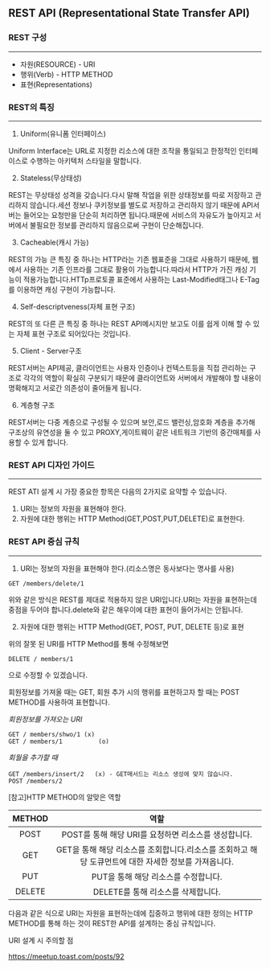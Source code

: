 ## REST API (Representational State Transfer API)

### REST 구성

----

- 자원(RESOURCE) - URI
- 행위(Verb) - HTTP METHOD
- 표현(Representations)

### REST의 특징

----

1) Uniform(유니폼 인터페이스)

Uniform Interface는 URL로 지정한 리소스에 대한 조작을 통일되고 한정적인 인터페이스로 수행하는 아키텍처 스타일을 말합니다.

2) Stateless(무상태성)

REST는 무상태성 성격을 갖습니다.다시 말해 작업을 위한 상태정보를 따로 저장하고 관리하지 않습니다.세션 정보나 쿠키정보를 별도로 저장하고 관리하지 않기 때문에 API서버는 들어오는 요청만을 단순히 처리하면 됩니다.때문에 서비스의 자유도가 높아지고 서버에서 불필요한 정보를 관리하지 않음으로써 구현이 단순해집니다.

3) Cacheable(캐시 가능)

REST의 가능 큰 특징 중 하나는 HTTP라는 기존 웹표준을 그대로 사용하기 때문에, 웹에서 사용하는 기존 인프라를 그대로 활용이 가능합니다.따라서 HTTP가 가진 캐싱 기능이 적용가능합니다.HTTp프로토콜 표준에서 사용하는 Last-Modified태그나 E-Tag를 이용하면 캐싱 구현이 가능합니다.

4) Self-descriptveness(자체 표현 구조)

REST의 또 다른 큰 특징 중 하나는 REST API메시지만 보고도 이를 쉽게 이해 할 수 있는 자체 표현 구조로 되어있다는 것입니다.

5) Client - Server구조

REST서버는 API제공, 클라이언트는 사용자 인증이나 컨텍스트등을 직접 관리하는 구조로 각각의 역할이 확실히 구분되기 때문에 클라이언트와 서버에서 개발해야 할 내용이 명확해지고 서로간 의존성이 줄어들게 됩니다.

6) 계층형 구조

REST서버는 다중 계층으로 구성될 수 있으며 보안,로드 밸런싱,암호화 계층을 추가해 구조상의 유연성을 둘 수 있고 PROXY,게이트웨이 같은 네트워크 기반의 중간매체를 사용할 수 있게 합니다.

### REST API 디자인 가이드

----

REST ATI 설계 시 가장 중요한 항목은 다음의 2가지로 요약할 수 있습니다.

1. URI는 정보의 자원을 표현해야 한다.
2. 자원에 대한 행위는 HTTP Method(GET,POST,PUT,DELETE)로 표현한다.

### REST API 중심 규칙

---

1) URI는 정보의 자원을 표현해야 한다.(리소스명은 동사보다는 명사를 사용)

```
GET /members/delete/1
```

위와 같은 방식은 REST를 제대로 적용하지 않은 URI입니다.URI는 자원을 표현하는데 중점을 두어야 합니다.delete와 같은 해우이에 대한 표현이 들어가서는 안됩니다.

2) 자원에 대한 행위는 HTTP Method(GET, POST, PUT, DELETE 등)로 표현

위의 잘못 된 URI를 HTTP Method를 통해 수정해보면

```
DELETE / members/1
```

으로 수정할 수 있겠습니다.

회원정보를 가져올 때는 GET, 회원 추가 시의 행위를 표현하고자 할 때는 POST METHOD를 사용하여 표현합니다.

*회원정보를 가져오는 URI*

```
GET / members/shwo/1 (x)
GET / members/1			 (o)
```

*회월을 추가할 때*

```
GET /members/insert/2	(x) - GET메서드는 리소스 생성에 맞지 않습니다.
POST /members/2
```

[참고]HTTP METHOD의 알맞은 역할

| METHOD |                             역할                             |
| :----: | :----------------------------------------------------------: |
|  POST  |     POST를 통해 해당 URI를 요청하면 리소스를 생성합니다.     |
|  GET   | GET을 통해 해당 리소스를 조회합니다.리소스를 조회하고 해당 도큐먼트에 대한 자세한 정보를 가져옵니다. |
|  PUT   |             PUT을 통해 해당 리소스를 수정합니다.             |
| DELETE |              DELETE를 통해 리소스를 삭제합니다.              |

다음과 같은 식으로 URI는 자원을 표현하는데에 집중하고 행위에 대한 정의는 HTTP METHOD를 통해 하는 것이 REST한 API를 설계하는 중심 규칙입니다.

URI 설계 시 주의할 점

https://meetup.toast.com/posts/92